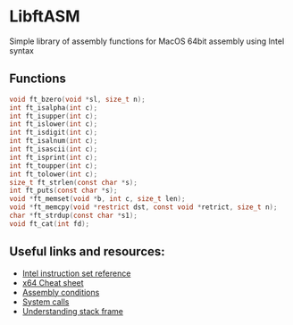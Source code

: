 # LibftASM
Simple library of assembly functions for MacOS 64bit assembly using Intel syntax

## Functions
```c
void ft_bzero(void *sl, size_t n);
int ft_isalpha(int c);
int ft_isupper(int c);
int ft_islower(int c);
int ft_isdigit(int c);
int ft_isalnum(int c);
int ft_isascii(int c);
int ft_isprint(int c);
int ft_toupper(int c);
int ft_tolower(int c);
size_t ft_strlen(const char *s);
int ft_puts(const char *s);
void *ft_memset(void *b, int c, size_t len);
void *ft_memcpy(void *restrict dst, const void *retrict, size_t n);
char *ft_strdup(const char *s1);
void ft_cat(int fd);
```

## Useful links and resources:
- [Intel instruction set reference](http://faydoc.tripod.com/cpu/)
- [x64 Cheat sheet](https://cs.brown.edu/courses/cs033/docs/guides/x64_cheatsheet.pdf)
- [Assembly conditions](https://www.tutorialspoint.com/assembly_programming/assembly_conditions.htm)
- [System calls](https://syscalls.kernelgrok.com/)
- [Understanding stack frame](https://idea.popcount.org/2013-07-16-baby-steps-in-x86-assembly/ )
